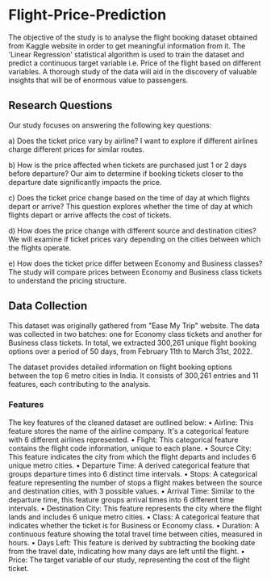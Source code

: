 # Flight-Price-Prediction
The objective of the study is to analyse the flight booking dataset obtained from Kaggle website in order to get meaningful information from it. The 'Linear Regression' statistical algorithm is used to train the dataset and predict a continuous target variable i.e. Price of the flight based on different variables. A thorough study of the data will aid in the discovery of valuable insights that will be of enormous value to passengers.

## Research Questions
Our study focuses on answering the following key questions:

a) Does the ticket price vary by airline?
I want to explore if different airlines charge different prices for similar routes.

b) How is the price affected when tickets are purchased just 1 or 2 days before departure?
Our aim to determine if booking tickets closer to the departure date significantly impacts the price.

c) Does the ticket price change based on the time of day at which flights depart or arrive?
This question explores whether the time of day at which flights depart or arrive affects the cost of tickets.

d) How does the price change with different source and destination cities?
We will examine if ticket prices vary depending on the cities between which the flights operate.

e) How does the ticket price differ between Economy and Business classes?
The study will compare prices between Economy and Business class tickets to understand the pricing structure.

## Data Collection
This dataset was originally gathered from "Ease My Trip" website. The data was collected in two batches: one for Economy class tickets and another for Business class tickets. In total, we extracted 300,261 unique flight booking options over a period of 50 days, from February 11th to March 31st, 2022. 

The dataset provides detailed information on flight booking options between the top 6 metro cities in India. It consists of 300,261 entries and 11 features, each contributing to the analysis.
### Features
The key features of the cleaned dataset are outlined below:
•	Airline: This feature stores the name of the airline company. It's a categorical feature with 6 different airlines represented.
•	Flight: This categorical feature contains the flight code information, unique to each plane.
•	Source City: This feature indicates the city from which the flight departs and includes 6 unique metro cities.
•	Departure Time: A derived categorical feature that groups departure times into 6 distinct time intervals.
•	Stops: A categorical feature representing the number of stops a flight makes between the source and destination cities, with 3 possible values.
•	Arrival Time: Similar to the departure time, this feature groups arrival times into 6 different time intervals.
•	Destination City: This feature represents the city where the flight lands and includes 6 unique metro cities.
•	Class: A categorical feature that indicates whether the ticket is for Business or Economy class.
•	Duration: A continuous feature showing the total travel time between cities, measured in hours.
•	Days Left: This feature is derived by subtracting the booking date from the travel date, indicating how many days are left until the flight.
•	Price: The target variable of our study, representing the cost of the flight ticket.

